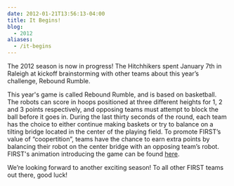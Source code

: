```yaml
---
date: 2012-01-21T13:56:13-04:00
title: It Begins!
blog:
  - 2012
aliases:
  - /it-begins
---
```


The 2012 season is now in progress! The Hitchhikers spent January 7th in Raleigh
at kickoff brainstorming with other teams about this year’s challenge, Rebound
Rumble.

This year's game is called Rebound Rumble, and is based on basketball. The
robots can score in hoops positioned at three different heights for 1, 2 and 3
points respectively, and opposing teams must attempt to block the ball before it
goes in. During the last thirty seconds of the round, each team has the choice
to either continue making baskets or try to balance on a tilting bridge located
in the center of the playing field. To promote FIRST’s value of “coopertition”,
teams have the chance to earn extra points by balancing their robot on the
center bridge with an opposing team’s robot. FIRST's animation introducing the
game can be found [here](http://www.youtube.com/watch?v=nOXsdhZZSdM).

We’re looking forward to another exciting season! To all other FIRST teams out
there, good luck!
